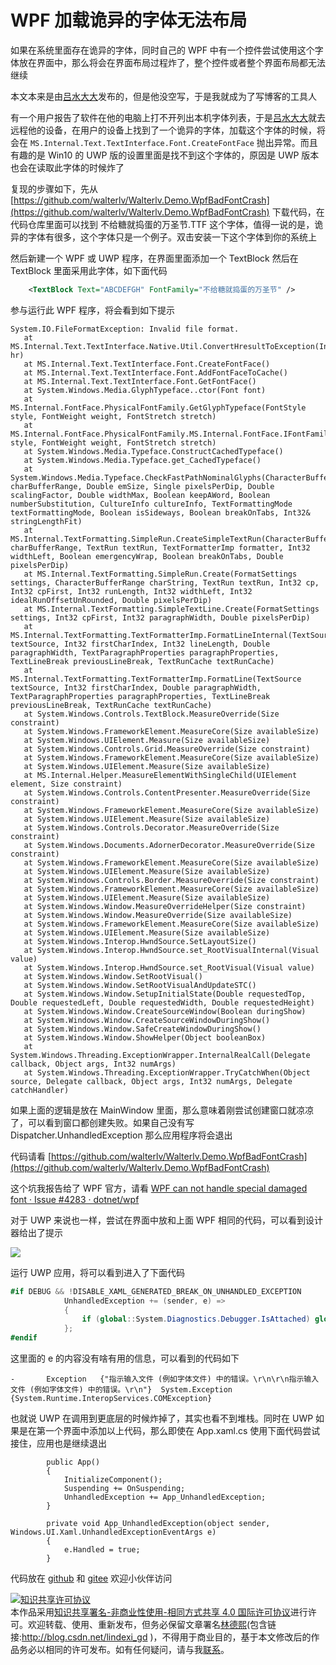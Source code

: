 # WPF 加载诡异的字体无法布局

如果在系统里面存在诡异的字体，同时自己的 WPF 中有一个控件尝试使用这个字体放在界面中，那么将会在界面布局过程炸了，整个控件或者整个界面布局都无法继续

<!--more-->
<!-- CreateTime:2021/3/15 8:41:27 -->

<!-- 发布 -->

本文本来是由[吕水大大](http://blog.walterlv.com/)发布的，但是他没空写，于是我就成为了写博客的工具人

有一个用户报告了软件在他的电脑上打不开列出本机字体列表，于是[吕水大大](http://blog.walterlv.com/)就去远程他的设备，在用户的设备上找到了一个诡异的字体，加载这个字体的时候，将会在 `MS.Internal.Text.TextInterface.Font.CreateFontFace` 抛出异常。而且有趣的是 Win10 的 UWP 版的设置里面是找不到这个字体的，原因是 UWP 版本也会在读取此字体的时候炸了

复现的步骤如下，先从 [https://github.com/walterlv/Walterlv.Demo.WpfBadFontCrash](https://github.com/walterlv/Walterlv.Demo.WpfBadFontCrash) 下载代码，在代码仓库里面可以找到 不给糖就捣蛋的万圣节.TTF 这个字体，值得一说的是，诡异的字体有很多，这个字体只是一个例子。双击安装一下这个字体到你的系统上

然后新建一个 WPF 或 UWP 程序，在界面里面添加一个 TextBlock 然后在 TextBlock 里面采用此字体，如下面代码

```xml
    <TextBlock Text="ABCDEFGH" FontFamily="不给糖就捣蛋的万圣节" />
```

参与运行此 WPF 程序，将会看到如下提示

```
System.IO.FileFormatException: Invalid file format.
   at MS.Internal.Text.TextInterface.Native.Util.ConvertHresultToException(Int32 hr)
   at MS.Internal.Text.TextInterface.Font.CreateFontFace()
   at MS.Internal.Text.TextInterface.Font.AddFontFaceToCache()
   at MS.Internal.Text.TextInterface.Font.GetFontFace()
   at System.Windows.Media.GlyphTypeface..ctor(Font font)
   at MS.Internal.FontFace.PhysicalFontFamily.GetGlyphTypeface(FontStyle style, FontWeight weight, FontStretch stretch)
   at MS.Internal.FontFace.PhysicalFontFamily.MS.Internal.FontFace.IFontFamily.GetTypefaceMetrics(FontStyle style, FontWeight weight, FontStretch stretch)
   at System.Windows.Media.Typeface.ConstructCachedTypeface()
   at System.Windows.Media.Typeface.get_CachedTypeface()
   at System.Windows.Media.Typeface.CheckFastPathNominalGlyphs(CharacterBufferRange charBufferRange, Double emSize, Single pixelsPerDip, Double scalingFactor, Double widthMax, Boolean keepAWord, Boolean numberSubstitution, CultureInfo cultureInfo, TextFormattingMode textFormattingMode, Boolean isSideways, Boolean breakOnTabs, Int32& stringLengthFit)
   at MS.Internal.TextFormatting.SimpleRun.CreateSimpleTextRun(CharacterBufferRange charBufferRange, TextRun textRun, TextFormatterImp formatter, Int32 widthLeft, Boolean emergencyWrap, Boolean breakOnTabs, Double pixelsPerDip)
   at MS.Internal.TextFormatting.SimpleRun.Create(FormatSettings settings, CharacterBufferRange charString, TextRun textRun, Int32 cp, Int32 cpFirst, Int32 runLength, Int32 widthLeft, Int32 idealRunOffsetUnRounded, Double pixelsPerDip)
   at MS.Internal.TextFormatting.SimpleTextLine.Create(FormatSettings settings, Int32 cpFirst, Int32 paragraphWidth, Double pixelsPerDip)
   at MS.Internal.TextFormatting.TextFormatterImp.FormatLineInternal(TextSource textSource, Int32 firstCharIndex, Int32 lineLength, Double paragraphWidth, TextParagraphProperties paragraphProperties, TextLineBreak previousLineBreak, TextRunCache textRunCache)
   at MS.Internal.TextFormatting.TextFormatterImp.FormatLine(TextSource textSource, Int32 firstCharIndex, Double paragraphWidth, TextParagraphProperties paragraphProperties, TextLineBreak previousLineBreak, TextRunCache textRunCache)
   at System.Windows.Controls.TextBlock.MeasureOverride(Size constraint)
   at System.Windows.FrameworkElement.MeasureCore(Size availableSize)
   at System.Windows.UIElement.Measure(Size availableSize)
   at System.Windows.Controls.Grid.MeasureOverride(Size constraint)
   at System.Windows.FrameworkElement.MeasureCore(Size availableSize)
   at System.Windows.UIElement.Measure(Size availableSize)
   at MS.Internal.Helper.MeasureElementWithSingleChild(UIElement element, Size constraint)
   at System.Windows.Controls.ContentPresenter.MeasureOverride(Size constraint)
   at System.Windows.FrameworkElement.MeasureCore(Size availableSize)
   at System.Windows.UIElement.Measure(Size availableSize)
   at System.Windows.Controls.Decorator.MeasureOverride(Size constraint)
   at System.Windows.Documents.AdornerDecorator.MeasureOverride(Size constraint)
   at System.Windows.FrameworkElement.MeasureCore(Size availableSize)
   at System.Windows.UIElement.Measure(Size availableSize)
   at System.Windows.Controls.Border.MeasureOverride(Size constraint)
   at System.Windows.FrameworkElement.MeasureCore(Size availableSize)
   at System.Windows.UIElement.Measure(Size availableSize)
   at System.Windows.Window.MeasureOverrideHelper(Size constraint)
   at System.Windows.Window.MeasureOverride(Size availableSize)
   at System.Windows.FrameworkElement.MeasureCore(Size availableSize)
   at System.Windows.UIElement.Measure(Size availableSize)
   at System.Windows.Interop.HwndSource.SetLayoutSize()
   at System.Windows.Interop.HwndSource.set_RootVisualInternal(Visual value)
   at System.Windows.Interop.HwndSource.set_RootVisual(Visual value)
   at System.Windows.Window.SetRootVisual()
   at System.Windows.Window.SetRootVisualAndUpdateSTC()
   at System.Windows.Window.SetupInitialState(Double requestedTop, Double requestedLeft, Double requestedWidth, Double requestedHeight)
   at System.Windows.Window.CreateSourceWindow(Boolean duringShow)
   at System.Windows.Window.CreateSourceWindowDuringShow()
   at System.Windows.Window.SafeCreateWindowDuringShow()
   at System.Windows.Window.ShowHelper(Object booleanBox)
   at System.Windows.Threading.ExceptionWrapper.InternalRealCall(Delegate callback, Object args, Int32 numArgs)
   at System.Windows.Threading.ExceptionWrapper.TryCatchWhen(Object source, Delegate callback, Object args, Int32 numArgs, Delegate catchHandler)
```

如果上面的逻辑是放在 MainWindow 里面，那么意味着刚尝试创建窗口就凉凉了，可以看到窗口都创建失败。如果自己没有写 Dispatcher.UnhandledException 那么应用程序将会退出

代码请看 [https://github.com/walterlv/Walterlv.Demo.WpfBadFontCrash](https://github.com/walterlv/Walterlv.Demo.WpfBadFontCrash)

这个坑我报告给了 WPF 官方，请看 [WPF can not handle special damaged font · Issue #4283 · dotnet/wpf](https://github.com/dotnet/wpf/issues/4283)

对于 UWP 来说也一样，尝试在界面中放和上面 WPF 相同的代码，可以看到设计器给出了提示

![](http://image.acmx.xyz/lindexi%2F202131316131196.jpg)

运行 UWP 应用，将可以看到进入了下面代码

```csharp
#if DEBUG && !DISABLE_XAML_GENERATED_BREAK_ON_UNHANDLED_EXCEPTION
            UnhandledException += (sender, e) =>
            {
                if (global::System.Diagnostics.Debugger.IsAttached) global::System.Diagnostics.Debugger.Break();
            };
#endif
```

这里面的 e 的内容没有啥有用的信息，可以看到的代码如下

```
-		Exception	{"指示输入文件 (例如字体文件) 中的错误。\r\n\r\n指示输入文件 (例如字体文件) 中的错误。\r\n"}	System.Exception {System.Runtime.InteropServices.COMException}
```

也就说 UWP 在调用到更底层的时候炸掉了，其实也看不到堆栈。同时在 UWP 如果是在第一个界面中添加以上代码，那么即使在 App.xaml.cs 使用下面代码尝试接住，应用也是继续退出

```
        public App()
        {
            InitializeComponent();
            Suspending += OnSuspending;
            UnhandledException += App_UnhandledException;
        }

        private void App_UnhandledException(object sender, Windows.UI.Xaml.UnhandledExceptionEventArgs e)
        {
            e.Handled = true;
        }
```

代码放在 [github](https://github.com/lindexi/lindexi_gd/tree/0fe2a367/KinubachekallHinuquba) 和 [gitee](https://gitee.com/lindexi/lindexi_gd/tree/0fe2a367/KinubachekallHinuquba) 欢迎小伙伴访问

<a rel="license" href="http://creativecommons.org/licenses/by-nc-sa/4.0/"><img alt="知识共享许可协议" style="border-width:0" src="https://licensebuttons.net/l/by-nc-sa/4.0/88x31.png" /></a><br />本作品采用<a rel="license" href="http://creativecommons.org/licenses/by-nc-sa/4.0/">知识共享署名-非商业性使用-相同方式共享 4.0 国际许可协议</a>进行许可。欢迎转载、使用、重新发布，但务必保留文章署名[林德熙](http://blog.csdn.net/lindexi_gd)(包含链接:http://blog.csdn.net/lindexi_gd )，不得用于商业目的，基于本文修改后的作品务必以相同的许可发布。如有任何疑问，请与我[联系](mailto:lindexi_gd@163.com)。  


<!-- 

WPF can not handle special damaged font


* .NET Core Version: All
* Windows version: Any
* Does the bug reproduce also in WPF for .NET Framework 4.8?: Yes

 **Problem description:**

When we use the special damaged font, the WPF layout system will break. And we can not do something to handle it.

The step:

1. Clone the [https://github.com/walterlv/Walterlv.Demo.WpfBadFontCrash](https://github.com/walterlv/Walterlv.Demo.WpfBadFontCrash) repo
2. Install the 不给糖就捣蛋的万圣节.TTF font in the Walterlv.Demo.WpfBadFontCrash folder
3. Add the code to MainWindow.xaml and then build and run the application

    <TextBlock Text="ABCDEFGH" FontFamily="不给糖就捣蛋的万圣节" />
 
 **Actual behavior:** 


And you will find the application throw the exception.

System.IO.FileFormatException: Invalid file format.
   at MS.Internal.Text.TextInterface.Native.Util.ConvertHresultToException(Int32 hr)
   at MS.Internal.Text.TextInterface.Font.CreateFontFace()
   at MS.Internal.Text.TextInterface.Font.AddFontFaceToCache()
   at MS.Internal.Text.TextInterface.Font.GetFontFace()
   at System.Windows.Media.GlyphTypeface..ctor(Font font)
   at MS.Internal.FontFace.PhysicalFontFamily.GetGlyphTypeface(FontStyle style, FontWeight weight, FontStretch stretch)
   at MS.Internal.FontFace.PhysicalFontFamily.MS.Internal.FontFace.IFontFamily.GetTypefaceMetrics(FontStyle style, FontWeight weight, FontStretch stretch)
   at System.Windows.Media.Typeface.ConstructCachedTypeface()
   at System.Windows.Media.Typeface.get_CachedTypeface()
   at System.Windows.Media.Typeface.CheckFastPathNominalGlyphs(CharacterBufferRange charBufferRange, Double emSize, Single pixelsPerDip, Double scalingFactor, Double widthMax, Boolean keepAWord, Boolean numberSubstitution, CultureInfo cultureInfo, TextFormattingMode textFormattingMode, Boolean isSideways, Boolean breakOnTabs, Int32& stringLengthFit)
   at MS.Internal.TextFormatting.SimpleRun.CreateSimpleTextRun(CharacterBufferRange charBufferRange, TextRun textRun, TextFormatterImp formatter, Int32 widthLeft, Boolean emergencyWrap, Boolean breakOnTabs, Double pixelsPerDip)
   at MS.Internal.TextFormatting.SimpleRun.Create(FormatSettings settings, CharacterBufferRange charString, TextRun textRun, Int32 cp, Int32 cpFirst, Int32 runLength, Int32 widthLeft, Int32 idealRunOffsetUnRounded, Double pixelsPerDip)
   at MS.Internal.TextFormatting.SimpleTextLine.Create(FormatSettings settings, Int32 cpFirst, Int32 paragraphWidth, Double pixelsPerDip)
   at MS.Internal.TextFormatting.TextFormatterImp.FormatLineInternal(TextSource textSource, Int32 firstCharIndex, Int32 lineLength, Double paragraphWidth, TextParagraphProperties paragraphProperties, TextLineBreak previousLineBreak, TextRunCache textRunCache)
   at MS.Internal.TextFormatting.TextFormatterImp.FormatLine(TextSource textSource, Int32 firstCharIndex, Double paragraphWidth, TextParagraphProperties paragraphProperties, TextLineBreak previousLineBreak, TextRunCache textRunCache)
   at System.Windows.Controls.TextBlock.MeasureOverride(Size constraint)
   at System.Windows.FrameworkElement.MeasureCore(Size availableSize)
   at System.Windows.UIElement.Measure(Size availableSize)
   at System.Windows.Controls.Grid.MeasureOverride(Size constraint)
   at System.Windows.FrameworkElement.MeasureCore(Size availableSize)
   at System.Windows.UIElement.Measure(Size availableSize)
   at MS.Internal.Helper.MeasureElementWithSingleChild(UIElement element, Size constraint)
   at System.Windows.Controls.ContentPresenter.MeasureOverride(Size constraint)
   at System.Windows.FrameworkElement.MeasureCore(Size availableSize)
   at System.Windows.UIElement.Measure(Size availableSize)
   at System.Windows.Controls.Decorator.MeasureOverride(Size constraint)
   at System.Windows.Documents.AdornerDecorator.MeasureOverride(Size constraint)
   at System.Windows.FrameworkElement.MeasureCore(Size availableSize)
   at System.Windows.UIElement.Measure(Size availableSize)
   at System.Windows.Controls.Border.MeasureOverride(Size constraint)
   at System.Windows.FrameworkElement.MeasureCore(Size availableSize)
   at System.Windows.UIElement.Measure(Size availableSize)
   at System.Windows.Window.MeasureOverrideHelper(Size constraint)
   at System.Windows.Window.MeasureOverride(Size availableSize)
   at System.Windows.FrameworkElement.MeasureCore(Size availableSize)
   at System.Windows.UIElement.Measure(Size availableSize)
   at System.Windows.Interop.HwndSource.SetLayoutSize()
   at System.Windows.Interop.HwndSource.set_RootVisualInternal(Visual value)
   at System.Windows.Interop.HwndSource.set_RootVisual(Visual value)
   at System.Windows.Window.SetRootVisual()
   at System.Windows.Window.SetRootVisualAndUpdateSTC()
   at System.Windows.Window.SetupInitialState(Double requestedTop, Double requestedLeft, Double requestedWidth, Double requestedHeight)
   at System.Windows.Window.CreateSourceWindow(Boolean duringShow)
   at System.Windows.Window.CreateSourceWindowDuringShow()
   at System.Windows.Window.SafeCreateWindowDuringShow()
   at System.Windows.Window.ShowHelper(Object booleanBox)
   at System.Windows.Threading.ExceptionWrapper.InternalRealCall(Delegate callback, Object args, Int32 numArgs)
   at System.Windows.Threading.ExceptionWrapper.TryCatchWhen(Object source, Delegate callback, Object args, Int32 numArgs, Delegate catchHandler)

And the WPF layout system will break.

It also makes UWP application not work
 
 **Expected behavior:**

We can handle the exception to fix the WPF layout system
 
 **Minimal repro:**

[https://github.com/walterlv/Walterlv.Demo.WpfBadFontCrash](https://github.com/walterlv/Walterlv.Demo.WpfBadFontCrash) 

-->